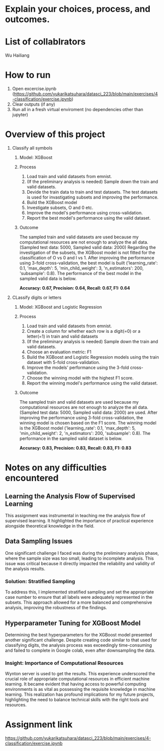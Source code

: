 # Explain your choices, process, and outcomes.
# List of collablrators
Wu Hailiang

# How to run
1. Open excercise.ipynb (https://github.com/yukarikatsuhara/datasci_223/blob/main/exercises/4-classification/exercise.ipynb)
2. Clear outputs (if any)
3. Run all in a fresh virtual enviroment (no dependencies other than jupyter)

# Overview of this project
1. Classify all symbols
    1. Model: XGBoost
    2. Process
        1. Load train and valid datasets from emnist.
        2. (If the preliminary analysis is needed) Sample down the train and valid datasets.
        3. Devide the train data to train and test datasets. The test datasets is used for invastigating subsets and improving the performance.
        4. Build the XGBoost model
        5. Investigate subsets, O and 0 etc.
        6. Improve the model's performance using cross-validation.
        7. Report the best model's performance using the valid dataset.
    3. Outcome

       The sampled train and valid datasets are used because my computational resources are not enough to analyze the all data. (Sampled test data: 5000, Sampled valid data: 2000) Regarding the investigation of the subsets, the XGBoost model is not fitted for the classification of O vs 0 and l vs 1. After improving the performance using 3-fold cross-validation, the best model is built ('learning_rate': 0.1, 'max_depth': 5, 'min_child_weight': 3, 'n_estimators': 200, 'subsample': 0.8). The performance of the best model in the sampled valid data is below.

       **Accuracy: 0.67, Precision: 0.64, Recall: 0.67, F1: 0.64**

2. CLassify digits or letters
    1. Model: XGBoost and Logistic Regression
    2. Process
        1. Load train and valid datasets from emnist.
        2. Create a column for whether each row is a digit(=0) or a letter(=1) in train and valid datasets
        3. (If the preliminary analysis is needed) Sample down the train and valid datasets.
        4. Choose an evaluation metric: F1
        5. Build the XGBoost and Logistic Regression models using the train dataset with 5-fold cross-validation.
        6. Improve the models' performance using the 3-fold cross-validation.
        7. Choose the winning model with the highest F1 score.
        8. Report the winning model's performance using the valid dataset.
    3. Outcome

       The sampled train and valid datasets are used because my computational resources are not enough to analyze the all data. (Sampled test data: 5000, Sampled valid data: 2000) are used. After improving the performance using 3-fold cross-validation, the winning model is chosen based on the F1 score. The winning model is the XGBoost model ('learning_rate': 0.1, 'max_depth': 5, 'min_child_weight': 2, 'n_estimators': 200, 'subsample': 0.8). The performance in the sampled valid dataset is below.

       **Accuracy: 0.83, Precision: 0.83, Recall: 0.83, F1: 0.83**
       
# Notes on any difficulties encountered
## Learning the Analysis Flow of Supervised Learning
This assignment was instrumental in teaching me the analysis flow of supervised learning. It highlighted the importance of practical experience alongside theoretical knowledge in the field.

## Data Sampling Issues
One significant challenge I faced was during the preliminary analysis phase, where the sample size was too small, leading to incomplete analysis. This issue was critical because it directly impacted the reliability and validity of the analysis results.

### Solution: Stratified Sampling
To address this, I implemented stratified sampling and set the appropriate case number to ensure that all labels were adequately represented in the subsets. This approach allowed for a more balanced and comprehensive analysis, improving the robustness of the findings.

## Hyperparameter Tuning for XGBoost Model
Determining the best hyperparameters for the XGBoost model presented another significant challenge. Despite creating code similar to that used for classifying digits, the analysis process was exceedingly time-consuming and failed to complete in Google colab, even after downsampling the data.

### Insight: Importance of Computational Resources
Wynton server is used to get the results. This experience underscored the crucial role of appropriate computational resources in efficient machine learning. It became evident that having access to powerful computing environments is as vital as possessing the requisite knowledge in machine learning. This realization has profound implications for my future projects, highlighting the need to balance technical skills with the right tools and resources.

# Assignment link
https://github.com/yukarikatsuhara/datasci_223/blob/main/exercises/4-classification/exercise.ipynb
